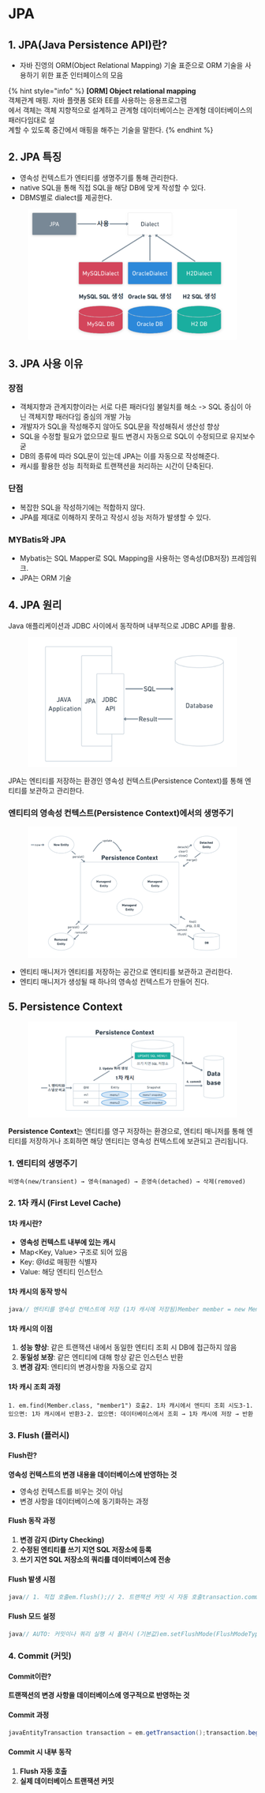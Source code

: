 # JPA

## 1. JPA(Java Persistence API)란?

* 자바 진영의 ORM(Object Relational Mapping)  기술 표준으로 ORM 기술을 사용하기 위한 표준 인터페이스의 모음

{% hint style="info" %}
**\[ORM] Object relational mapping** \
객체관계 매핑. 자바 플랫폼 SE와 EE를 사용하는 응용프로그램
\
에서 객체는 객체 지향적으로 설계하고 관계형 데이터베이스는 관계형 데이터베이스의 패러다임대로 설
\
계할 수 있도록 중간에서 매핑을 해주는 기술을 말한다.
{% endhint %}

## 2. JPA 특징

* 영속성 컨텍스트가 엔티티를 생명주기를 통해 관리한다.
* native SQL을 통해 직접 SQL을 해당 DB에 맞게 작성할 수 있다.
* DBMS별로 dialect를 제공한다.

<figure><img src=".gitbook/assets/image (88).png" alt=""><figcaption></figcaption></figure>

## 3. JPA 사용 이유

### 장점

* 객체지향과 관계지향이라는 서로 다른 패러다임 불일치를 해소 -> SQL 중심이 아닌 객체지향 패러다임 중심의 개발 가능
* 개발자가 SQL을 작성해주지 않아도 SQL문을 작성해줘서 생산성 향상
* SQL을 수정할 필요가 없으므로 필드 변경시 자동으로 SQL이 수정되므로 유지보수 굳
* DB의 종류에 따라 SQL문이 있는데 JPA는 이를 자동으로 작성해준다.
* 캐시를 활용한 성능 최적화로 트랜잭션을 처리하는 시간이 단축된다.

### 단점

* 복잡한 SQL을 작성하기에는 적합하지 않다.
* JPA를 제대로 이해하지 못하고 작성시 성능 저하가 발생할 수 있다.



### MYBatis와 JPA

* Mybatis는 SQL Mapper로 SQL Mapping을 사용하는 영속성(DB저장) 프레임워크.
* JPA는 ORM 기술

## 4. JPA 원리

Java 애플리케이션과 JDBC 사이에서 동작하며 내부적으로 JDBC API를 활용.

<figure><img src=".gitbook/assets/image (90).png" alt=""><figcaption></figcaption></figure>

JPA는 엔티티를 저장하는 환경인 영속성 컨텍스트(Persistence Context)를 통해 엔티티를 보관하고
&#x20;관리한다.

### 엔티티의 영속성 컨텍스트(Persistence Context)에서의 생명주기

<figure><img src=".gitbook/assets/image (91).png" alt=""><figcaption></figcaption></figure>

* 엔티티 매니저가 엔티티를 저장하는 공간으로 엔티티를 보관하고 관리한다.
* 엔티티 매니저가 생성될 때 하나의 영속성 컨텍스트가 만들어 진다.

## 5. Persistence Context

<figure><img src=".gitbook/assets/image.png" alt=""><figcaption></figcaption></figure>

**Persistence Context**는 엔티티를 영구 저장하는 환경으로, 엔티티 매니저를 통해 엔티티를 저장하거나 조회하면 해당 엔티티는 영속성 컨텍스트에 보관되고 관리됩니다.

### 1. 엔티티의 생명주기

```
비영속(new/transient) → 영속(managed) → 준영속(detached) → 삭제(removed)
```

### 2. 1차 캐시 (First Level Cache)

#### 1차 캐시란?

* **영속성 컨텍스트 내부에 있는 캐시**
* Map\<Key, Value> 구조로 되어 있음
* Key: @Id로 매핑한 식별자
* Value: 해당 엔티티 인스턴스

#### 1차 캐시의 동작 방식

```java
java// 엔티티를 영속성 컨텍스트에 저장 (1차 캐시에 저장됨)Member member = new Member();member.setId("member1");member.setUsername("회원1");em.persist(member);// 1차 캐시에서 조회 (SQL 쿼리 실행되지 않음)Member findMember = em.find(Member.class, "member1");
```

#### 1차 캐시의 이점

1. **성능 향상**: 같은 트랜잭션 내에서 동일한 엔티티 조회 시 DB에 접근하지 않음
2. **동일성 보장**: 같은 엔티티에 대해 항상 같은 인스턴스 반환
3. **변경 감지**: 엔티티의 변경사항을 자동으로 감지

#### 1차 캐시 조회 과정

```
1. em.find(Member.class, "member1") 호출2. 1차 캐시에서 엔티티 조회 시도3-1. 있으면: 1차 캐시에서 반환3-2. 없으면: 데이터베이스에서 조회 → 1차 캐시에 저장 → 반환
```

### 3. Flush (플러시)

#### Flush란?

**영속성 컨텍스트의 변경 내용을 데이터베이스에 반영하는 것**

* 영속성 컨텍스트를 비우는 것이 아님
* 변경 사항을 데이터베이스에 동기화하는 과정

#### Flush 동작 과정

1. **변경 감지 (Dirty Checking)**
2. **수정된 엔티티를 쓰기 지연 SQL 저장소에 등록**
3. **쓰기 지연 SQL 저장소의 쿼리를 데이터베이스에 전송**

#### Flush 발생 시점

```java
java// 1. 직접 호출em.flush();// 2. 트랜잭션 커밋 시 자동 호출transaction.commit();// 3. JPQL 쿼리 실행 시 자동 호출List<Member> members = em.createQuery("select m from Member m", Member.class)                        .getResultList();
```

#### Flush 모드 설정

```java
java// AUTO: 커밋이나 쿼리 실행 시 플러시 (기본값)em.setFlushMode(FlushModeType.AUTO);// COMMIT: 커밋할 때만 플러시em.setFlushMode(FlushModeType.COMMIT);
```

### 4. Commit (커밋)

#### Commit이란?

**트랜잭션의 변경 사항을 데이터베이스에 영구적으로 반영하는 것**

#### Commit 과정

```java
javaEntityTransaction transaction = em.getTransaction();transaction.begin(); // 트랜잭션 시작// 엔티티 등록Member member = new Member("member1", "회원1");em.persist(member);// 엔티티 수정member.setUsername("수정된회원1");transaction.commit(); // 트랜잭션 커밋
```

#### Commit 시 내부 동작

1. **Flush 자동 호출**
2. **실제 데이터베이스 트랜잭션 커밋**

